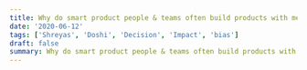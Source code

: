 ```yaml
---
title: Why do smart product people & teams often build products with mediocre or no impact?
date: '2020-06-12'
tags: ['Shreyas', 'Doshi', 'Decision', 'Impact', 'bias']
draft: false
summary: Why do smart product people & teams often build products with mediocre or no impact?
---
```

